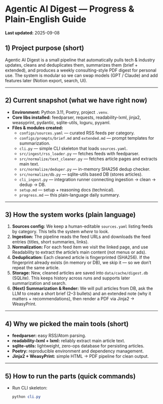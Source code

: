# Agentic AI Digest — Progress & Plain-English Guide

**Last updated:** 2025-09-08

## 1) Project purpose (short)
Agentic AI Digest is a small pipeline that automatically pulls tech & industry updates, cleans and deduplicates them, summarizes them (brief + extended), and produces a weekly consulting-style PDF digest for personal use. The system is modular so we can swap models (GPT / Claude) and add features later (Notion export, search, UI).

---

## 2) Current snapshot (what we have right now)
- **Environment:** Python 3.11, Poetry, project `.venv`.  
- **Core libs installed:** feedparser, requests, readability-lxml, jinja2, weasyprint, pydantic, sqlite-utils, loguru, pyyaml.  
- **Files & modules created:**
  - `configs/sources.yaml` — curated RSS feeds per category.
  - `configs/prompts/brief.md` and `extended.md` — prompt templates for summarization.
  - `cli.py` — simple CLI skeleton that loads `sources.yaml`.
  - `src/ingest/rss_loader.py` — fetches feeds with feedparser.
  - `src/normalize/text_cleaner.py` — fetches article pages and extracts main text.
  - `src/normalize/deduper.py` — in-memory SHA256 dedup checker.
  - `src/normalize/db.py` — sqlite-utils based DB (stores articles).
  - `cli_ingest.py` — integration runner connecting ingestion → clean → dedup → DB.
  - `setup.md` — setup + reasoning docs (technical).
  - `progress.md` — this plain-language daily summary.

---

## 3) How the system works (plain language)
1. **Sources config:** We keep a human-editable `sources.yaml` listing feeds by category. This tells the system *where* to look.
2. **Ingestion:** The pipeline reads the feed URLs and downloads the feed entries (titles, short summaries, links).
3. **Normalization:** For each feed item we visit the linked page, and use Readability to extract the article’s main content (not menus or ads).
4. **Deduplication:** Each cleaned article is fingerprinted (SHA256). If the fingerprint already exists (in memory or DB), we skip it — so we don’t repeat the same article.
5. **Storage:** New, cleaned articles are saved into `data/cache/digest.db` (SQLite). This keeps history across runs and supports later summarization and search.
6. **(Next) Summarization & Render:** We will pull articles from DB, ask the LLM to create a short brief (2–3 bullets) and an extended note (why it matters + recommendations), then render a PDF via Jinja2 → WeasyPrint.

---

## 4) Why we picked the main tools (short)
- **feedparser:** easy RSS/Atom parsing.  
- **readability-lxml + lxml:** reliably extract main article text.  
- **sqlite-utils:** lightweight, zero-ops database for persisting articles.  
- **Poetry:** reproducible environment and dependency management.  
- **Jinja2 + WeasyPrint:** simple HTML → PDF pipeline for clean output.

---

## 5) How to run the parts (quick commands)
- Run CLI skeleton:
  ```powershell
  python cli.py
